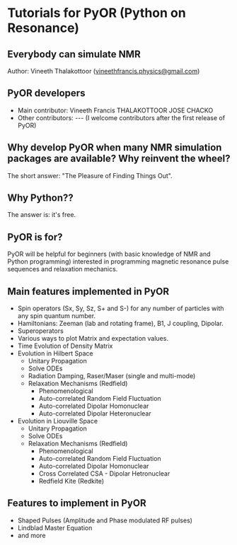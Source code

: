 # Tutorials for PyOR (Python on Resonance)
## Everybody can simulate NMR
Author: Vineeth Thalakottoor (vineethfrancis.physics@gmail.com)

## PyOR developers
- Main contributor: Vineeth Francis THALAKOTTOOR JOSE CHACKO
- Other contributors: --- (I welcome contributors after the first release of PyOR)

## Why develop PyOR when many NMR simulation packages are available? Why reinvent the wheel?
The short answer: "The Pleasure of Finding Things Out".

## Why Python??
The answer is: it's free.

## PyOR is for?
PyOR will be helpful for beginners (with basic knowledge of NMR and Python programming) interested in programming magnetic resonance pulse sequences and relaxation mechanics.

## Main features implemented in PyOR
- Spin operators (Sx, Sy, Sz, S+ and S-) for any number of particles with any spin quantum number.
- Hamiltonians: Zeeman (lab and rotating frame), B1, J coupling, Dipolar.
- Superoperators
- Various ways to plot Matrix and expectation values.
-  Time Evolution of Density Matrix
  - Evolution in Hilbert Space
    - Unitary Propagation
    - Solve ODEs
    - Radiation Damping, Raser/Maser (single and multi-mode)
    - Relaxation Mechanisms (Redfield)
      - Phenomenological
      - Auto-correlated Random Field Fluctuation
      - Auto-correlated Dipolar Homonuclear
      - Auto-correlated Dipolar Heteronuclear
  - Evolution in Liouville Space
    - Unitary Propagation
    - Solve ODEs
    - Relaxation Mechanisms (Redfield)
      - Phenomenological
      - Auto-correlated Random Field Fluctuation
      - Auto-correlated Dipolar Homonuclear
      - Cross Correlated CSA - Dipolar Hetronuclear
      - Redfield Kite (Redkite)

## Features to implement in PyOR
- Shaped Pulses (Amplitude and Phase modulated RF pulses)
- Lindblad Master Equation
- and more

